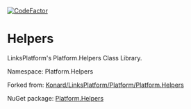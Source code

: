 [![CodeFactor](https://www.codefactor.io/repository/github/linksplatform/helpers/badge)](https://www.codefactor.io/repository/github/linksplatform/helpers)

# Helpers

LinksPlatform's Platform.Helpers Class Library.

Namespace: Platform.Helpers

Forked from: [Konard/LinksPlatform/Platform/Platform.Helpers](https://github.com/Konard/LinksPlatform/tree/3ccb1c67b0dc59c9a9ce11f555b93811fdb089cc/Platform/Platform.Helpers)

NuGet package: [Platform.Helpers](https://www.nuget.org/packages/Platform.Helpers)